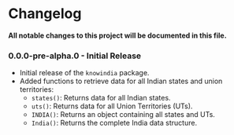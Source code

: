 # Changelog
**All notable changes to this project will be documented in this file.**
 ### 0.0.0-pre-alpha.0 - Initial Release
- Initial release of the `knowindia` package.
- Added functions to retrieve data for all Indian states and union territories:
  - `states()`: Returns data for all Indian states.
  - `uts()`: Returns data for all Union Territories (UTs).
  - `INDIA()`: Returns an object containing all states and UTs.
  - `India()`: Returns the complete India data structure.
